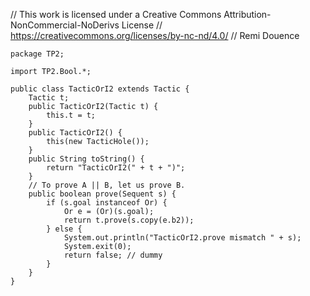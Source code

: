// This work is licensed under a Creative Commons Attribution-NonCommercial-NoDerivs License
// https://creativecommons.org/licenses/by-nc-nd/4.0/
// Remi Douence
```
package TP2;

import TP2.Bool.*;

public class TacticOrI2 extends Tactic {
	Tactic t;
	public TacticOrI2(Tactic t) {
		this.t = t;
	}
	public TacticOrI2() {
		this(new TacticHole());
	}
	public String toString() {
		return "TacticOrI2(" + t + ")";
	}
	// To prove A || B, let us prove B. 
	public boolean prove(Sequent s) {
		if (s.goal instanceof Or) {
			Or e = (Or)(s.goal);
			return t.prove(s.copy(e.b2));
		} else {
			System.out.println("TacticOrI2.prove mismatch " + s);
			System.exit(0);
			return false; // dummy
		}
	}
}

```

